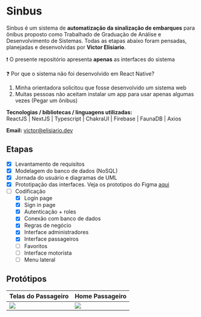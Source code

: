 # Sinbus
Sinbus é um sistema de **automatização da sinalização de embarques** para ônibus proposto como 
Trabalhado de Graduação de Análise e Desenvolvimento de Sistemas. Todas as etapas abaixo foram 
pensadas, planejadas e desenvolvidas por **Victor Elisiario**.

:exclamation:  O presente repositório apresenta **apenas** as interfaces do sistema 

:question: Por que o sistema não foi desenvolvido em React Native?  
1. Minha orientadora solicitou que fosse desenvolvido um sistema web
2. Muitas pessoas não aceitam instalar um app para usar apenas algumas vezes (Pegar um ônibus)
  
**Tecnologias / bibliotecas / linguagens utilizadas:**  
ReactJS | NextJS | Typescript | ChakraUI | Firebase | FaunaDB | Axios

**Email:** victor@elisiario.dev


## Etapas
- [X] Levantamento de requisitos
- [X] Modelagem do banco de dados (NoSQL)
- [X] Jornada do usuário e diagramas de UML 
- [X] Prototipação das interfaces. Veja os prototipos do Figma [aqui](https://www.figma.com/file/Mq1vVUWyKySfgeQhV4APx6/Untitled?node-id=0%3A1)
- [ ] Codificação
  - [X] Login page
  - [X] Sign in page
  - [X] Autenticação + roles
  - [X] Conexão com banco de dados
  - [X] Regras de negócio
  - [X] Interface administradores
  - [X] Interface passageiros
  - [ ] Favoritos
  - [ ] Interface motorista
  - [ ] Menu lateral
  
## Protótipos

Telas do Passageiro | Home Passageiro
------ | -------
![](https://media1.giphy.com/media/SdrmEgfXKDbHQ6GiGh/giphy.gif?cid=790b7611159e46e147a45ae71779aace306d98d4e7ed6a4b&rid=giphy.gif&ct=g) | ![](https://media4.giphy.com/media/18XYzRsfqVCfbEB5AG/giphy.gif?cid=790b7611a45292e6f0b6594d1d9585bfc45e78dc6fafea1c&rid=giphy.gif&ct=g)





